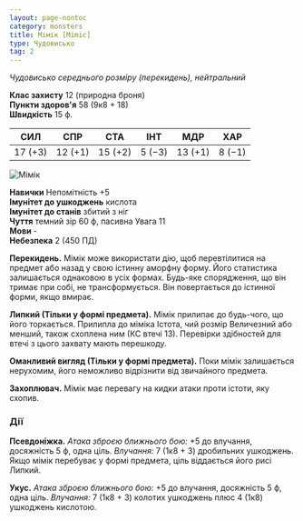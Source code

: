 ```yaml
---
layout: page-nontoc
category: monsters
title: Мімік [Mimic]
type: Чудовисько
tag: 2
---
```


_Чудовисько середнього розміру (перекидень), нейтральний_

**Клас захисту** 12 (природна броня)    
**Пункти здоров'я** 58 (9к8 + 18)    
**Швидкість** 15 ф.

| СИЛ     | СПР     | СТА     | ІНТ    | МДР     | ХАР    |
| ------- | ------- | ------- | ------ | ------- | ------ |
| 17 (+3) | 12 (+1) | 15 (+2) | 5 (−3) | 13 (+1) | 8 (−1) |

![Мімік](https://www.dndbeyond.com/avatars/thumbnails/30833/408/1000/1000/638063863232165584.png)

**Навички** Непомітність +5    
**Імунітет до ушкоджень** кислота    
**Імунітет до станів** збитий з ніг    
**Чуття** темний зір 60 ф, пасивна Увага 11    
**Мови** -    
**Небезпека** 2 (450 ПД)

**Перекидень.** Мімік може використати дію, щоб перевтілитися на предмет або назад у свою істинну аморфну форму. Його статистика залишається однаковою в усіх формах. Будь-яке спорядження, що він тримає при собі, не трансформується. Він повертається до істинної форми, якщо вмирає.    

**Липкий (Тільки у формі предмета).** Мімік прилипає до будь-чого, що його торкається. Прилипла до міміка Істота, чий розмір Величезний або менший, також схоплена ним (КС втечі 13). Перевірки здібностей для втечі з цього захвату мають перешкоду.    

**Оманливий вигляд (Тільки у формі предмета).** Поки мімік залишається нерухомим, його неможливо відрізнити від звичайного предмета.    

**Захоплювач.** Мімік має перевагу на кидки атаки проти істоти, яку схопив.

### Дії
**Псевдоніжка.** _Атака зброєю ближнього бою:_ +5 до влучання, досяжність 5 ф, одна ціль. _Влучання:_ 7 (1к8 + 3) дробильних ушкоджень. Якщо мімік перебуває у формі предмета, ціль віддається його рисі Липкий.    

**Укус.** _Атака зброєю ближнього бою:_ +5 до влучання, досяжність 5 ф, одна ціль. _Влучання:_ 7 (1к8 + 3) колотих ушкоджень плюс 4 (1к8) ушкоджень кислотою.
